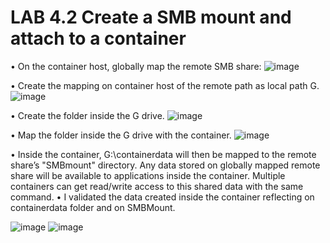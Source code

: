 # LAB 4.2 Create a SMB mount and attach to a container

• On the container host, globally map the remote SMB share:
![image](https://user-images.githubusercontent.com/71546848/220202953-d42ce843-cbb4-422f-ad58-c59daac13c76.png)

• Create the mapping on container host of the remote path as local path G.
![image](https://user-images.githubusercontent.com/71546848/220202970-7f353ce8-8024-48c4-b0b9-09a104dff328.png)

• Create the folder inside the G drive.
![image](https://user-images.githubusercontent.com/71546848/220203010-fee2a28b-68bf-4cc3-98e2-3980f8e36694.png)

• Map the folder inside the G drive with the container.
![image](https://user-images.githubusercontent.com/71546848/220203082-8f7076bf-2d1c-4761-ad92-6a598cd54c9e.png)

• Inside the container, G:\containerdata will then be mapped to the remote share’s 
"SMBmount" directory. Any data stored on globally mapped remote share will be available to 
applications inside the container. Multiple containers can get read/write access to this shared 
data with the same command.
• I validated the data created inside the container reflecting on containerdata folder and on SMBMount.

![image](https://user-images.githubusercontent.com/71546848/220203114-bc12ea25-32de-4594-807d-fdd03fc19ba8.png)
![image](https://user-images.githubusercontent.com/71546848/226448817-1f6213bd-264a-4be3-9250-56f985c5f6be.png)
